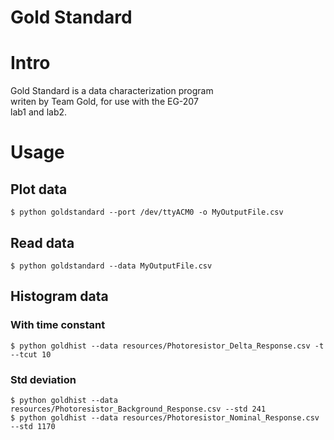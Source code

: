 Gold Standard
=============

# Intro
Gold Standard is a data characterization program  
writen by Team Gold, for use with the EG-207  
lab1 and lab2.

# Usage

## Plot data
```
$ python goldstandard --port /dev/ttyACM0 -o MyOutputFile.csv
```

## Read data
```
$ python goldstandard --data MyOutputFile.csv
``` 

## Histogram data

### With time constant

```
$ python goldhist --data resources/Photoresistor_Delta_Response.csv -t --tcut 10
```

### Std deviation

```
$ python goldhist --data resources/Photoresistor_Background_Response.csv --std 241
$ python goldhist --data resources/Photoresistor_Nominal_Response.csv --std 1170
```
